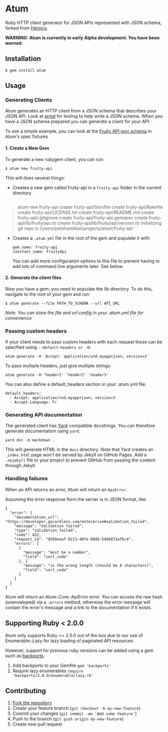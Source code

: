 # Atum

Ruby HTTP client generator for JSON APIs represented with JSON schema, forked
from [Heroics](https://github.com/interagent/heroics).

**WARNING: Atum is currently in early Alpha development. You have been warned.**

## Installation

    $ gem install atum

## Usage

### Generating Clients

Atum generates an HTTP client from a JSON schema that describes your JSON
API. Look at [prmd](https://github.com/interagent/prmd) for tooling to help
write a JSON schema.  When you have a JSON schema prepared you can generate a
client for your API.

To see a simple example, you can look at the [Fruity API json
schema](https://github.com/gocardless/atum/blob/master/spec/fixtures/fruity_schema.json)
in Atum's spec fixtures

#### 1. Create a New Gem

To generate a new rubygem client, you can run:

```
$ atum new fruity-api
```

This will does several things:

- Createa a new gem called fruity-api in a `fruity-api` folder in the current
   directory

   ```
> atum new fruity-api
      create  fruity-api/Gemfile
      create  fruity-api/Rakefile
      create  fruity-api/LICENSE.txt
      create  fruity-api/README.md
      create  fruity-api/.gitignore
      create  fruity-api/fruity-api.gemspec
      create  fruity-api/lib/fruity/api.rb
      create  fruity-api/lib/fruity/api/version.rb
Initializing git repo in /Users/petehamilton/projects/atum/fruity-api
    ```
- Creates a `.atum.yml` file in the root of the gem and populate it with:
   ```
   gem_name: fruity-api
   constant_name: FruityApi
   ```
   You can add more configuration options to this file to prevent having to add
   lots of command line arguments later. See below.

#### 2. Generate the client files

Now you have a gem, you need to populate the lib directory. To do this, navigate
to the root of your gem and run:

```
$ atum generate --file PATH_TO_SCHEMA --url API_URL
```

*Note: You can store the file and url config in your .atum.yml file for
convenience*


### Passing custom headers

If your client needs to pass custom headers with each request these can be
specified using `--default-headers or -H`:

```
atum generate -H 'Accept: application/vnd.myapp+json; version=3'
```

To pass multiple headers, just give multiple strings:

```
atum generate -H 'header1' 'header2' 'header3'
```

You can also define a default\_headers section in your .atum.yml file.

```
default_headers:
  - Accept: application/vnd.myapp+json; version=3
  - Accept-Language: Fr
```

### Generating API documentation

The generated client has [Yard](http://yardoc.org/)-compatible docstrings. You can therefore generate documentation using `yard`:

```
yard doc -m markdown .
```

This will generate HTML in the `docs` directory.  Note that Yard creates an
`_index.html` page won't be served by Jekyll on GitHub Pages.  Add a
`.nojekyll` file to your project to prevent GitHub from passing the content
through Jekyll.

### Handling failures

When an API returns an error, Atum will return an `ApiError`.

Assuming the error response form the server is in JSON format, like:

```
{
  "error": {
    "documentation_url": "https://developer.gocardless.com/enterprise#validation_failed",
    "message": "Validation failed",
    "type": "validation_failed",
    "code": 422,
    "request_id": "dd50eaaf-8213-48fe-90d6-5466872efbc4",
    "errors": [
      {
        "message": "must be a number",
        "field": "sort_code"
      }, {
        "message": "is the wrong length (should be 8 characters)",
        "field": "sort_code"
      }
    ]
  }
}
```

Atum will return an Atum::Core::ApiError error. You can access the raw hash (unenveloped) via a `.errors` method, otherwise the error message will contain the error's message and a link to the documentation if it exists.



## Supporting Ruby < 2.0.0
Atum only supports Ruby >= 2.0.0 out of the box due to our use of
Enumerable::Lazy for lazy loading of paginated API resources.

However, support for previous ruby versions can be added using a gem such as
[backports](https://github.com/marcandre/backports).

1. Add backports to your Gemfile
   ```gem 'backports'```
2. Require lazy enumerables
   ```require 'backports/2.0.0/enumerable/lazy.rb'```

## Contributing

1. [Fork the repository](https://github.com/isaacseymour/atum/fork)
2. Create your feature branch (`git checkout -b my-new-feature`)
3. Commit your changes (`git commit -am 'Add some feature'`)
4. Push to the branch (`git push origin my-new-feature`)
5. Create new pull request
